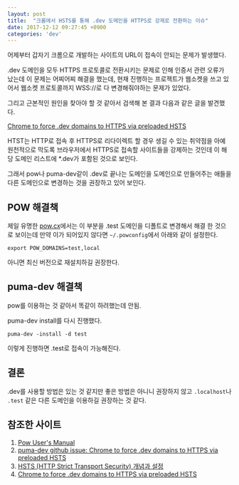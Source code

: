```yaml
---
layout: post
title:  "크롬에서 HSTS를 통해 .dev 도메인을 HTTPS로 강제로 전환하는 이슈"
date: 2017-12-12 09:27:45 +0900
categories: 'dev'
---
```


어제부터 갑자기 크롬으로 개발하는 사이트의 URL이 접속이 안되는 문제가 발생했다.

.dev 도메인을 모두 HTTPS 프로토콜로 전환시키는 문제로 인해 인증서 관련 오류가 났는데 이 문제는 어찌어찌 해결을 했는데, 현재 진행하는 프로젝트가 웹소켓을 쓰고 있어서 웹소켓 프로토콜까지 WSS://로 다 변경해줘야하는 문제가 있었다.

그리고 근본적인 원인을 찾아야 할 것 같아서 검색해 본 결과 다음과 같은 글을 발견했다.

<a href="https://ma.ttias.be/chrome-force-dev-domains-https-via-preloaded-hsts/" target="_blank">Chrome to force .dev domains to HTTPS via preloaded HSTS</a>

HTST는 HTTP로 접속 후 HTTPS로 리다이렉트 할 경우 생길 수 있는 취약점을 아예 원천적으로 막도록 브라우저에서 HTTPS로 접속할 사이트들을 강제하는 것인데 이 해당 도메인 리스트에 *.dev가 포함된 것으로 보인다.

그래서 pow나 puma-dev같이 .dev로 끝나는 도메인을 도메인으로 만들어주는 애들을 다른 도메인으로 변경하는 것을 권장하고 있어 보인다.


## POW 해결책

제일 유명한 <a href="http://pow.cx">pow.cx</a>에서는 이 부분을 .test 도메인을 디폴트로 변경해서 해결 한 것으로 보이는데 만약 이가 되어있지 않다면 `~/.powconfig`에서 아래와 같이 설정한다.
```
export POW_DOMAINS=test,local
```

아니면 최신 버전으로 재설치하길 권장한다.


## puma-dev 해결책

pow를 이용하는 것 같아서 똑같이 하려했는데 안됨.

puma-dev install를 다시 진행했다.

```
puma-dev -install -d test
```

이렇게 진행하면 .test로 접속이 가능해진다.


## 결론

.dev를 사용할 방법은 있는 것 같지만 좋은 방법은 아니니 권장하지 않고 `.localhost`나 `.test` 같은 다른 도메인을 이용하길 권장하는 것 같다.



## 참조한 사이트

1. <a href="http://pow.cx/manual.html" target="_blank">Pow User's Manual</a>
2. <a href="https://github.com/puma/puma-dev/issues/127">puma-dev github issue: Chrome to force .dev domains to HTTPS via preloaded HSTS</a>
3. <a href="https://rsec.kr/?cat=40" target="_blank">HSTS (HTTP Strict Transport Security) 개념과 설정</a>
4. <a href="https://ma.ttias.be/chrome-force-dev-domains-https-via-preloaded-hsts/" target="_blank">Chrome to force .dev domains to HTTPS via preloaded HSTS</a>

